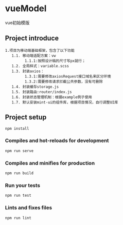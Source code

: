 # vueModel
vue初始模版

## Project introduce
```
1.项目为移动端基础框架，包含了以下功能
   1.1. 移动端适配方案：vw
         1.1.1:按照设计稿的尺寸写px就行；
   1.2. 全局样式：variable.scss
   1.3. 封装axios：
         1.3.1:需要修改axiosRequest接口域名来区分环境
         1.3.2:需要修改请求拦截公共参数，没有可删除
   1.4. 封装缓存storage.js
   1.5. 封装路由:router/index.js
   1.6. 封装状态管理机制：根据example例子使用
   1.7. 默认安装mint-ui的组件库，根据项目情况，自行调整UI库
```

## Project setup
```
npm install
```

### Compiles and hot-reloads for development
```
npm run serve
```

### Compiles and minifies for production
```
npm run build
```

### Run your tests
```
npm run test
```

### Lints and fixes files
```
npm run lint
```

